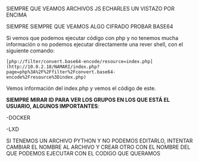 SIEMPRE QUE VEAMOS ARCHIVOS JS ECHARLES UN VISTAZO POR ENCIMA

SIEMPRE SIEMPRE QUE VEAMOS ALGO CIFRADO PROBAR BASE64

Si vemos que podemos ejecutar código con php y no tenemos mucha información o no podemos ejecutar directamente una rever shell, con el siguiente comando:

`[php://filter/convert.base64-encode/resource=index.php](http://10.0.2.18/NAMARI/index.php?page=php%3A%2F%2Ffilter%2Fconvert.base64-encode%2Fresource%3Dindex.php)`

Vemos información del index.php y vemos el código de este.

**SIEMPRE MIRAR ID PARA VER LOS GRUPOS EN LOS QUE ESTÁ EL USUARIO, ALGUNOS IMPORTANTES**:

-DOCKER

-LXD

SI TENEMOS UN ARCHIVO PYTHON Y NO PODEMOS EDITARLO, INTENTAR CAMBIAR EL NOMBRE AL ARCHIVO Y CREAR OTRO CON EL NOMBRE DEL QUE PODEMOS EJECUTAR CON EL CODIGO QUE QUERAMOS